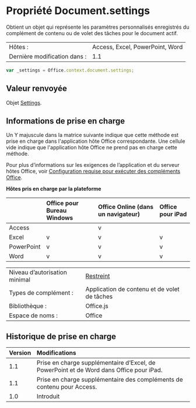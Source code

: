 
# <a name="document.settings-property"></a>Propriété Document.settings
Obtient un objet qui représente les paramètres personnalisés enregistrés du complément de contenu ou de volet des tâches pour le document actif.

|||
|:-----------------|:--------------------------------|
| Hôtes :           | Access, Excel, PowerPoint, Word |
| Dernière modification dans : | 1.1                             |

```js
var _settings = Office.context.document.settings;
```

## <a name="return-value"></a>Valeur renvoyée

Objet [Settings](./settings.md).

## <a name="support-details"></a>Informations de prise en charge

Un Y majuscule dans la matrice suivante indique que cette méthode est prise en charge dans l'application hôte Office correspondante. Une cellule vide indique que l'application hôte Office ne prend pas en charge cette méthode.

Pour plus d’informations sur les exigences de l’application et du serveur hôtes Office, voir [Configuration requise pour exécuter des compléments Office](../../docs/overview/requirements-for-running-office-add-ins.md).

**Hôtes pris en charge par la plateforme**

|             | Office pour Bureau Windows | Office Online (dans un navigateur) | Office pour iPad |
|:------------|:---------------------------|:---------------------------|:----------------|
| Access      |                            | v                          |                 |
| Excel       | v                          | v                          | v               |
| PowerPoint  | v                          | v                          | v               |
| Word        | v                          | v                          | v               |

|||
|:--------------------------|:-----|
| Niveau d’autorisation minimal  | [Restreint](../../docs/develop/requesting-permissions-for-api-use-in-content-and-task-pane-add-ins.md)
| Types de complément :             | Application de contenu et de volet de tâches
| Bibliothèque :                  | Office.js
| Espace de noms :                | Office

## <a name="support-history"></a>Historique de prise en charge

| Version | Modifications |
|:--------|:--------|
| 1.1     |Prise en charge supplémentaire d’Excel, de PowerPoint et de Word dans Office pour iPad.
| 1.1     |Prise en charge supplémentaire des compléments de contenu pour Access.
| 1.0     |Introduit
